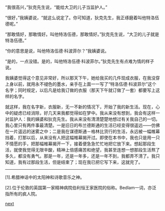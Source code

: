 
“我很高兴，”狄克先生说，“能给大卫的儿子当监护人。”

“很好，”我姨婆说，“就这么说定了。你可知道，狄克先生，我正琢磨着叫他特洛伍德呢。”

“那敢情好，那敢情好。叫他特洛伍德，那敢情好。”狄克先生说，“大卫的儿子就是特洛伍德。”

“你的意思是说，叫他特洛伍德·科波菲尔？”我姨婆说。

“是的，一点没错。是的，叫他特洛伍德·科波菲尔。”狄克先生有点难为情的样子说。

我姨婆觉得这个意见非常好，所以那天下午，她给我买的几件现成衣服，在我没穿上身以前，就用永不褪色的墨水，亲手在上面一一写了“特洛伍德·科波菲尔”这个名字；同时规定，以后凡是给我订做的衣服（那天下午就订做了一套）都要写上这样的名字。

就这样，我在名字新，衣服新，无一不新的情况下，开始了我的新生活。现在，心中的疑虑已经消除，好几天来我都觉得如在梦中。我从来没有想到，我会有这样一对监护人：我的姨婆和狄克先生。我从来没有清清楚楚地想过有关我自己的一切。我心里只有两件事最清楚。一是旧日的布兰德斯通的生活已经变得很遥远——仿佛在一片遥远的迷雾之中；二是我在谋德斯通－格林比货行的生活，永远被一幅帷幕挡着，打那以后，从来没有人把这幅帷幕揭开过。即使在本书中，我也只是用一只不情愿的手，把那幅帷幕揭开一下，接着便急急忙忙地把它放下来。想起那段生活，就使我觉得无限辛酸，精神上倍感痛苦和绝望，我甚至连想一想那段生活熬了多久，都没有勇气。那是一年，还是一年多，还是一年不到，我都弄不清了。我只知道，我有过那段生活，但是结束了；现在我已把它写下来，这就完了。

* * *

[1].希腊神话中的太阳神和诗歌音乐之神。

[2].位于伦敦的英国第一家精神病院伯利恒王家医院的俗称。Bedlam一词，亦泛指所有的疯人院。

[next](page200.md)
